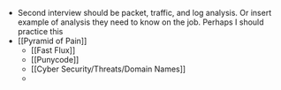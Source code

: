 - Second interview should be packet, traffic, and log analysis. Or insert example of analysis they need to know on the job. Perhaps I should practice this
- [[Pyramid of Pain]]
	- [[Fast Flux]]
	- [[Punycode]]
	- [[Cyber Security/Threats/Domain Names]]
	-